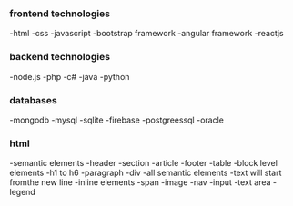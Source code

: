 ### frontend technologies
-html
-css
-javascript
-bootstrap framework
-angular framework
-reactjs


### backend technologies

-node.js
-php
-c#
-java
-python

### databases
   -mongodb
   -mysql
   -sqlite
   -firebase
   -postgreessql
   -oracle

### html
-semantic elements
        -header
        -section
        -article
        -footer
        -table
-block level elements
        -h1 to h6
        -paragraph
        -div
        -all semantic  elements
        -text will start fromthe new line
-inline elements
        -span
        -image
        -nav
        -input
        -text area
        -legend